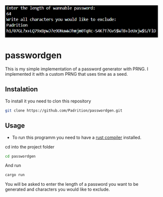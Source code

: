 ![passwordgen](image.png)

# passwordgen

This is my simple implementation of a password generator with PRNG.
I implemented it with a custom PRNG that uses time as a seed.

## Instalation 
To install it you need to clon this repository
```bash
git clone https://github.com/Padrition/passwordgen.git
```

## Usage 
* To run this programm you need to have a [rust compiler](https://www.rust-lang.org/learn/get-started) installed.

cd into the project folder 
```bash
cd passwordgen
```
And run
```bash
cargo run
```

You will be asked to enter the length of a password you want to be generated and characters you would like to exclude.
